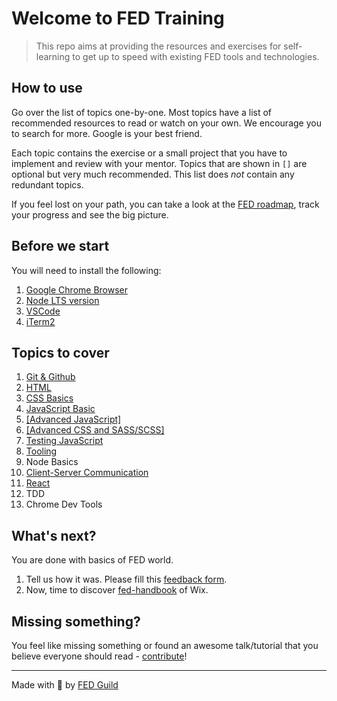 # Welcome to FED Training

> This repo aims at providing the resources and exercises for self-learning to get up to speed with existing FED tools and technologies. 

## How to use
Go over the list of topics one-by-one. Most topics have a list of recommended resources to read or watch on your own. We encourage you to search for more. Google is your best friend. 

Each topic contains the exercise or a small project that you have to implement and review with your mentor. Topics that are shown in `[]` are optional but very much recommended. This list does *not* contain any redundant topics.

If you feel lost on your path, you can take a look at the [FED roadmap](./assets/frontend-roadmap.png), track your progress and see the big picture.

## Before we start
You will need to install the following:

1. [Google Chrome Browser](https://www.google.com/chrome/)
1. [Node LTS version](https://nodejs.org/en/)
1. [VSCode](https://code.visualstudio.com/)
1. [iTerm2](https://www.iterm2.com/)

## Topics to cover

1. [Git & Github](/src/git/index.md)
1. [HTML](/src/html/index.md)
1. [CSS Basics](/src/css/index.md)
1. [JavaScript Basic](/src/javascript/index.md)
1. [[Advanced JavaScript]](/src/advanced-js/index.md)
1. [[Advanced CSS and SASS/SCSS]](/src/advanced-css-sass/index.md)
1. [Testing JavaScript](/src/test-js/index.md)
1. [Tooling](/src/tools/index.md)
1. Node Basics
1. [Client-Server Communication](/src/client-server/index.md)
1. [React](/src/react/index.md)
1. TDD
1. Chrome Dev Tools

## What's next?
You are done with basics of FED world. 
1. Tell us how it was. Please fill this [feedback form](https://goo.gl/forms/3RrN7JZ9pqSv9W9u1).
2. Now, time to discover [fed-handbook](https://github.com/wix-private/fed-handbook) of Wix.

## Missing something?
You feel like missing something or found an awesome talk/tutorial that you believe everyone should read - [contribute](./CONTRIBUTING.md)!

---
Made with  &#128150; by [FED Guild](mailto:feds@wix.com)